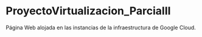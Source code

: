 # ProyectoVirtualizacion_ParcialII
Página Web alojada en las instancias de la infraestructura de Google Cloud.
